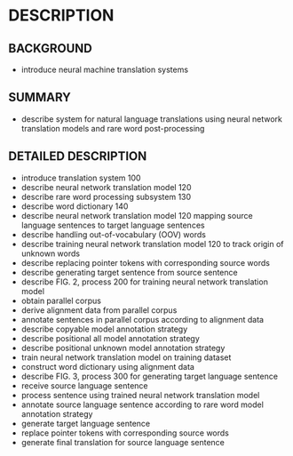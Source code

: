 # DESCRIPTION

## BACKGROUND

- introduce neural machine translation systems

## SUMMARY

- describe system for natural language translations using neural network translation models and rare word post-processing

## DETAILED DESCRIPTION

- introduce translation system 100
- describe neural network translation model 120
- describe rare word processing subsystem 130
- describe word dictionary 140
- describe neural network translation model 120 mapping source language sentences to target language sentences
- describe handling out-of-vocabulary (OOV) words
- describe training neural network translation model 120 to track origin of unknown words
- describe replacing pointer tokens with corresponding source words
- describe generating target sentence from source sentence
- describe FIG. 2, process 200 for training neural network translation model
- obtain parallel corpus
- derive alignment data from parallel corpus
- annotate sentences in parallel corpus according to alignment data
- describe copyable model annotation strategy
- describe positional all model annotation strategy
- describe positional unknown model annotation strategy
- train neural network translation model on training dataset
- construct word dictionary using alignment data
- describe FIG. 3, process 300 for generating target language sentence
- receive source language sentence
- process sentence using trained neural network translation model
- annotate source language sentence according to rare word model annotation strategy
- generate target language sentence
- replace pointer tokens with corresponding source words
- generate final translation for source language sentence

